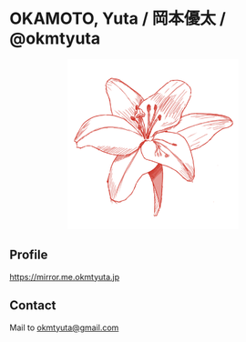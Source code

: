 # OKAMOTO, Yuta / 岡本優太 / @okmtyuta

<p align="center">
    <img alt="okmtyuta icon" src="assets/global_okmtyuta.png" width="300">
</p>

## Profile
https://mirror.me.okmtyuta.jp

## Contact

Mail to okmtyuta@gmail.com

